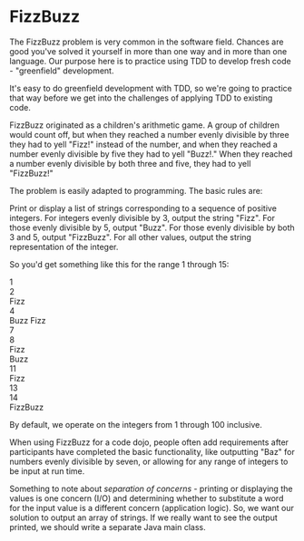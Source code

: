 # FizzBuzz 

The FizzBuzz problem is very common in the software field. Chances are good you've solved it yourself in more than one way and in more than one language. Our purpose here is to practice using TDD to develop fresh code - "greenfield" development. 

It's easy to do greenfield development with TDD, so we're going to practice that way before we get into the challenges of applying TDD to existing code. 

FizzBuzz originated as a children's arithmetic game. A group of children would count off, but when they reached a number evenly divisible by three they had to yell "Fizz!" instead of the number, and when they reached a number evenly divisible by five they had to yell "Buzz!." When they reached a number evenly divisible by both three and five, they had to yell "FizzBuzz!"

The problem is easily adapted to programming. The basic rules are:

Print or display a list of strings corresponding to a sequence of positive integers. For integers evenly divisible by 3, output the string "Fizz". For those evenly divisible by 5, output "Buzz". For those evenly divisible by both 3 and 5, output "FizzBuzz". For all other values, output the string representation of the integer. 

So you'd get something like this for the range 1 through 15:

1  
2  
Fizz  
4  
Buzz 
Fizz  
7  
8  
Fizz  
Buzz  
11  
Fizz  
13  
14  
FizzBuzz

By default, we operate on the integers from 1 through 100 inclusive.

When using FizzBuzz for a code dojo, people often add requirements after participants have completed the basic functionality, like outputting "Baz" for numbers evenly divisible by seven, or allowing for any range of integers to be input at run time.

Something to note about _separation of concerns_ - printing or displaying the values is one concern (I/O) and determining whether to substitute a word for the input value is a different concern (application logic). So, we want our solution to output an array of strings. If we really want to see the output printed, we should write a separate Java main class.


